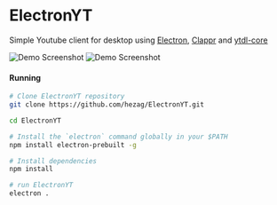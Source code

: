 # ElectronYT
Simple Youtube client for desktop using [Electron](https://github.com/atom/electron/),
 [Clappr](https://github.com/clappr/clappr/) and [ytdl-core](https://github.com/fent/node-ytdl-core)

![Demo Screenshot](http://i.imgur.com/S5GOJin.png)
![Demo Screenshot](http://i.imgur.com/4Enbyrm.png)

#### Running
```sh
# Clone ElectronYT repository
git clone https://github.com/hezag/ElectronYT.git

cd ElectronYT

# Install the `electron` command globally in your $PATH
npm install electron-prebuilt -g

# Install dependencies
npm install

# run ElectronYT
electron .
```
